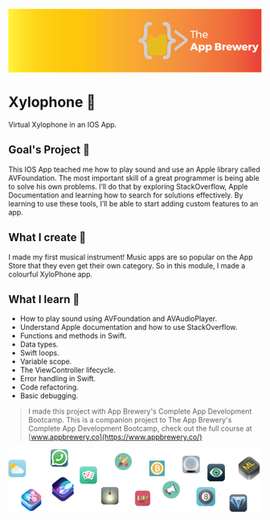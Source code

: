 ![App Brewery Banner](Documentation/AppBreweryBanner.png)

# Xylophone 🥁
Virtual Xylophone in an IOS App.

## Goal's Project 🎯
This IOS App teached me how to play sound and use an Apple library called AVFoundation. The most important skill of a great programmer is being able to solve his own problems. I’ll do that by exploring StackOverflow, Apple Documentation and learning how to search for solutions effectively. By learning to use these tools, I’ll be able to start adding custom features to an app.


## What I create 🧱

I made my first musical instrument! Music apps are so popular on the App Store that they even get their own category. So in this module, I made a colourful XyloPhone app.

## What I learn 📖

* How to play sound using AVFoundation and AVAudioPlayer.
* Understand Apple documentation and how to use StackOverflow.
* Functions and methods in Swift. 
* Data types.
* Swift loops.
* Variable scope.
* The ViewController lifecycle.
* Error handling in Swift.
* Code refactoring.
* Basic debugging.


>I made this project with App Brewery's Complete App Development Bootcamp.
>This is a companion project to The App Brewery's Complete App Development Bootcamp, check out the full course at [www.appbrewery.co](https://www.appbrewery.co/)

![End Banner](Documentation/readme-end-banner.png)

